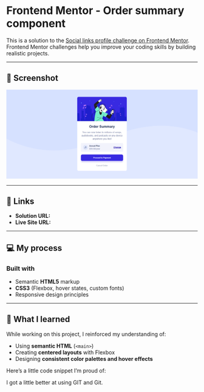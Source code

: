 # Frontend Mentor - Order summary component

This is a solution to the [Social links profile challenge on Frontend Mentor](https://www.frontendmentor.io/challenges/order-summary-component-QlPmajDUj).  
Frontend Mentor challenges help you improve your coding skills by building realistic projects.

---

## 📸 Screenshot

![Screenshot of my solution](./preview.png)

---

## 🔗 Links

- **Solution URL:** [](#)
- **Live Site URL:** [](#)

---

## 💻 My process

### Built with
- Semantic **HTML5** markup  
- **CSS3** (Flexbox, hover states, custom fonts)  
- Responsive design principles  

---

## 🧠 What I learned

While working on this project, I reinforced my understanding of:
- Using **semantic HTML** (`<main>`)
- Creating **centered layouts** with Flexbox  
- Designing **consistent color palettes and hover effects**

Here’s a little code snippet I’m proud of:

I got a little better at using GIT and Git.